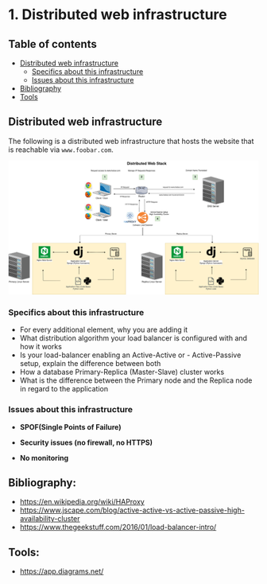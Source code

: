 # 1. Distributed web infrastructure 

## Table of contents

  * [Distributed web infrastructure](#distributed-web-infrastructure)
      * [Specifics about this infrastructure](#specifics-about-this-infrastructure)
      * [Issues about this infrastructure](#issues-about-this-infrastructure)
  * [Bibliography](#bibliography)
  * [Tools](#tools)

## Distributed web infrastructure

The following is a distributed web infrastructure that hosts the website that is reachable via `www.foobar.com`.
<div align="center">
  <a href="https://holbertonschool.uy/">
    <img src="1-distributed_web_infrastructure.jpg" alt="distributed_web_infrastructure">
  </a>
</div>

### Specifics about this infrastructure

- For every additional element, why you are adding it
- What distribution algorithm your load balancer is configured with and how it works
- Is your load-balancer enabling an Active-Active or - Active-Passive setup, explain the difference between both
- How a database Primary-Replica (Master-Slave) cluster works
- What is the difference between the Primary node and the Replica node in regard to the application

### Issues about this infrastructure

- __SPOF(Single Points of Failure)__

- __Security issues (no firewall, no HTTPS)__

- __No monitoring__



## Bibliography:

- https://en.wikipedia.org/wiki/HAProxy
- https://www.jscape.com/blog/active-active-vs-active-passive-high-availability-cluster
- https://www.thegeekstuff.com/2016/01/load-balancer-intro/

## Tools:
- https://app.diagrams.net/

